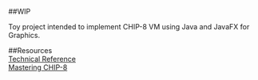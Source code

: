##WIP


Toy project intended to implement CHIP-8 VM using Java and JavaFX for Graphics.
 

##Resources  
[Technical Reference](http://devernay.free.fr/hacks/chip8/C8TECH10.HTM)  
[Mastering CHIP-8](http://mattmik.com/files/chip8/mastering/chip8.html)
